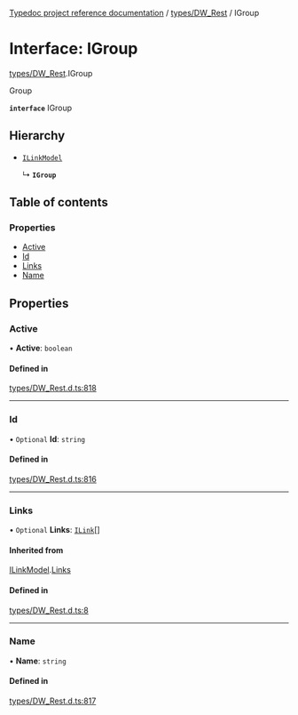 [Typedoc project reference documentation](../README.md) / [types/DW_Rest](../modules/types_dw_rest.md) / IGroup

# Interface: IGroup

[types/DW_Rest](../modules/types_dw_rest.md).IGroup

Group

**`interface`** IGroup

## Hierarchy

- [`ILinkModel`](types_dw_rest.ilinkmodel.md)

  ↳ **`IGroup`**

## Table of contents

### Properties

- [Active](types_dw_rest.igroup.md#active)
- [Id](types_dw_rest.igroup.md#id)
- [Links](types_dw_rest.igroup.md#links)
- [Name](types_dw_rest.igroup.md#name)

## Properties

### Active

• **Active**: `boolean`

#### Defined in

[types/DW_Rest.d.ts:818](https://github.com/DocuWare/REST-Sample-TS/blob/828b3d4/src/types/DW_Rest.d.ts#L818)

___

### Id

• `Optional` **Id**: `string`

#### Defined in

[types/DW_Rest.d.ts:816](https://github.com/DocuWare/REST-Sample-TS/blob/828b3d4/src/types/DW_Rest.d.ts#L816)

___

### Links

• `Optional` **Links**: [`ILink`](types_dw_rest.ilink.md)[]

#### Inherited from

[ILinkModel](types_dw_rest.ilinkmodel.md).[Links](types_dw_rest.ilinkmodel.md#links)

#### Defined in

[types/DW_Rest.d.ts:8](https://github.com/DocuWare/REST-Sample-TS/blob/828b3d4/src/types/DW_Rest.d.ts#L8)

___

### Name

• **Name**: `string`

#### Defined in

[types/DW_Rest.d.ts:817](https://github.com/DocuWare/REST-Sample-TS/blob/828b3d4/src/types/DW_Rest.d.ts#L817)
